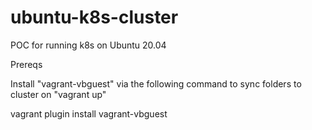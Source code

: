 # ubuntu-k8s-cluster
POC for running k8s on Ubuntu 20.04

Prereqs

Install "vagrant-vbguest" via the following command to sync folders to cluster on "vagrant up"

vagrant plugin install vagrant-vbguest
